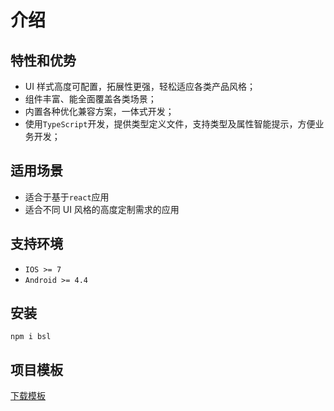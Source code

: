 # 介绍

## 特性和优势

* UI 样式高度可配置，拓展性更强，轻松适应各类产品风格；
* 组件丰富、能全面覆盖各类场景；
* 内置各种优化兼容方案，一体式开发；
* 使用<code>TypeScript</code>开发，提供类型定义文件，支持类型及属性智能提示，方便业务开发；

## 适用场景

* 适合于基于<code>react</code>应用
* 适合不同 UI 风格的高度定制需求的应用

## 支持环境

* <code>IOS >= 7</code>
* <code>Android >= 4.4</code>

## 安装

<code>npm i bsl</code>

## 项目模板

[下载模板](/docs/venders/project-templete.zip)
